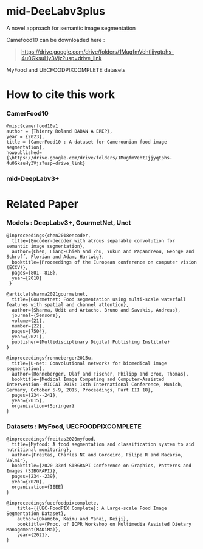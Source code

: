 # mid-DeeLabv3plus
A novel approach for semantic image segmentation

Camefood10 can be downloaded here :
> https://drive.google.com/drive/folders/1MugfmVehtIjjyqtphs-4u0GksuHy3Vjz?usp=drive_link

MyFood and UECFOODPIXCOMPLETE datasets

# How to cite this work
### CamerFood10
```
@misc{camerfood10v1
author = {Thierry Roland BABAN A EREP},
year = {2023},
title = {CamerFood10 : A dataset for Camerounian food image segmentation},
howpublished= {\https://drive.google.com/drive/folders/1MugfmVehtIjjyqtphs-4u0GksuHy3Vjz?usp=drive_link}
```
### mid-DeepLabv3+

# Related Paper
### Models : DeepLabv3+, GourmetNet, Unet
```
@inproceedings{chen2018encoder,
  title={Encoder-decoder with atrous separable convolution for semantic image segmentation},
  author={Chen, Liang-Chieh and Zhu, Yukun and Papandreou, George and Schroff, Florian and Adam, Hartwig},
  booktitle={Proceedings of the European conference on computer vision (ECCV)},
  pages={801--818},
  year={2018}
 }

@article{sharma2021gourmetnet,
  title={Gourmetnet: Food segmentation using multi-scale waterfall features with spatial and channel attention},
  author={Sharma, Udit and Artacho, Bruno and Savakis, Andreas},
  journal={Sensors},
  volume={21},
  number={22},
  pages={7504},
  year={2021},
  publisher={Multidisciplinary Digital Publishing Institute}
}

@inproceedings{ronneberger2015u,
  title={U-net: Convolutional networks for biomedical image segmentation},
  author={Ronneberger, Olaf and Fischer, Philipp and Brox, Thomas},
  booktitle={Medical Image Computing and Computer-Assisted Intervention--MICCAI 2015: 18th International Conference, Munich, Germany, October 5-9, 2015, Proceedings, Part III 18},
  pages={234--241},
  year={2015},
  organization={Springer}
}
```
### Datasets : MyFood, UECFOODPIXCOMPLETE
```
@inproceedings{freitas2020myfood,
  title={Myfood: A food segmentation and classification system to aid nutritional monitoring},
  author={Freitas, Charles NC and Cordeiro, Filipe R and Macario, Valmir},
  booktitle={2020 33rd SIBGRAPI Conference on Graphics, Patterns and Images (SIBGRAPI)},
  pages={234--239},
  year={2020},
  organization={IEEE}
}

@inproceedings{uecfoodpixcomplete,
    title={{UEC-FoodPIX Complete}: A Large-scale Food Image Segmentation Dataset},
    author={Okamoto, Kaimu and Yanai, Keiji},
    booktitle={Proc. of ICPR Workshop on Multimedia Assisted Dietary Management(MADiMa)},
    year={2021},
}
```
